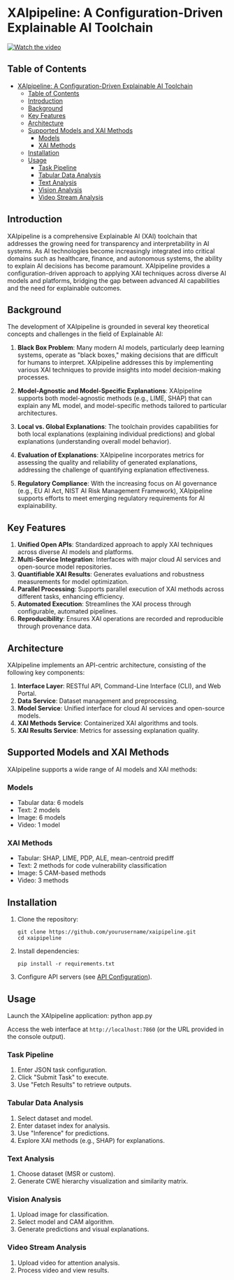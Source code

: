 # XAIpipeline: A Configuration-Driven Explainable AI Toolchain

[![Watch the video](https://img.youtube.com/vi/Kq6j_wxF7wg/0.jpg)](https://youtu.be/Kq6j_wxF7wg)



## Table of Contents
- [XAIpipeline: A Configuration-Driven Explainable AI Toolchain](#xaipipeline-a-configuration-driven-explainable-ai-toolchain)
  - [Table of Contents](#table-of-contents)
  - [Introduction](#introduction)
  - [Background](#background)
  - [Key Features](#key-features)
  - [Architecture](#architecture)
  - [Supported Models and XAI Methods](#supported-models-and-xai-methods)
    - [Models](#models)
    - [XAI Methods](#xai-methods)
  - [Installation](#installation)
  - [Usage](#usage)
    - [Task Pipeline](#task-pipeline)
    - [Tabular Data Analysis](#tabular-data-analysis)
    - [Text Analysis](#text-analysis)
    - [Vision Analysis](#vision-analysis)
    - [Video Stream Analysis](#video-stream-analysis)

## Introduction

XAIpipeline is a comprehensive Explainable AI (XAI) toolchain that addresses the growing need for transparency and interpretability in AI systems. As AI technologies become increasingly integrated into critical domains such as healthcare, finance, and autonomous systems, the ability to explain AI decisions has become paramount. XAIpipeline provides a configuration-driven approach to applying XAI techniques across diverse AI models and platforms, bridging the gap between advanced AI capabilities and the need for explainable outcomes.

## Background

The development of XAIpipeline is grounded in several key theoretical concepts and challenges in the field of Explainable AI:

1. **Black Box Problem**: Many modern AI models, particularly deep learning systems, operate as "black boxes," making decisions that are difficult for humans to interpret. XAIpipeline addresses this by implementing various XAI techniques to provide insights into model decision-making processes.

2. **Model-Agnostic and Model-Specific Explanations**: XAIpipeline supports both model-agnostic methods (e.g., LIME, SHAP) that can explain any ML model, and model-specific methods tailored to particular architectures.

3. **Local vs. Global Explanations**: The toolchain provides capabilities for both local explanations (explaining individual predictions) and global explanations (understanding overall model behavior).

4. **Evaluation of Explanations**: XAIpipeline incorporates metrics for assessing the quality and reliability of generated explanations, addressing the challenge of quantifying explanation effectiveness.

5. **Regulatory Compliance**: With the increasing focus on AI governance (e.g., EU AI Act, NIST AI Risk Management Framework), XAIpipeline supports efforts to meet emerging regulatory requirements for AI explainability.

## Key Features

1. **Unified Open APIs**: Standardized approach to apply XAI techniques across diverse AI models and platforms.
2. **Multi-Service Integration**: Interfaces with major cloud AI services and open-source model repositories.
3. **Quantifiable XAI Results**: Generates evaluations and robustness measurements for model optimization.
4. **Parallel Processing**: Supports parallel execution of XAI methods across different tasks, enhancing efficiency.
5. **Automated Execution**: Streamlines the XAI process through configurable, automated pipelines.
6. **Reproducibility**: Ensures XAI operations are recorded and reproducible through provenance data.

## Architecture

XAIpipeline implements an API-centric architecture, consisting of the following key components:

1. **Interface Layer**: RESTful API, Command-Line Interface (CLI), and Web Portal.
2. **Data Service**: Dataset management and preprocessing.
3. **Model Service**: Unified interface for cloud AI services and open-source models.
4. **XAI Methods Service**: Containerized XAI algorithms and tools.
5. **XAI Results Service**: Metrics for assessing explanation quality.

## Supported Models and XAI Methods

XAIpipeline supports a wide range of AI models and XAI methods:

### Models
- Tabular data: 6 models
- Text: 2 models
- Image: 6 models
- Video: 1 model

### XAI Methods
- Tabular: SHAP, LIME, PDP, ALE, mean-centroid prediff
- Text: 2 methods for code vulnerability classification
- Image: 5 CAM-based methods
- Video: 3 methods

## Installation

1. Clone the repository:
   ```
   git clone https://github.com/yourusername/xaipipeline.git
   cd xaipipeline
   ```

2. Install dependencies:
   ```
   pip install -r requirements.txt
   ```

3. Configure API servers (see [API Configuration](#api-configuration)).

## Usage

Launch the XAIpipeline application: python app.py


Access the web interface at `http://localhost:7860` (or the URL provided in the console output).

### Task Pipeline
1. Enter JSON task configuration.
2. Click "Submit Task" to execute.
3. Use "Fetch Results" to retrieve outputs.

### Tabular Data Analysis
1. Select dataset and model.
2. Enter dataset index for analysis.
3. Use "Inference" for predictions.
4. Explore XAI methods (e.g., SHAP) for explanations.

### Text Analysis
1. Choose dataset (MSR or custom).
2. Generate CWE hierarchy visualization and similarity matrix.

### Vision Analysis
1. Upload image for classification.
2. Select model and CAM algorithm.
3. Generate predictions and visual explanations.

### Video Stream Analysis
1. Upload video for attention analysis.
2. Process video and view results.

